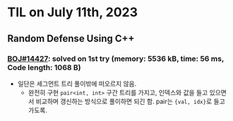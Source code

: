 # **TIL on July 11th, 2023**

## Random Defense Using C++
### [BOJ#14427](/Problem%20Solving/boj/random%20defense/14427-07-10-2023.cpp): solved on 1st try (memory: 5536 kB, time: 56 ms, Code length: 1068 B)
* 일단은 세그먼트 트리 풀이밖에 떠오르지 않음.
  - 완전히 구현 `pair<int, int>` 구간 트리를 가지고, 인덱스와 값을 들고 있으면서 비교하며 갱신하는 방식으로 풀이하면 되긴 함. pair는 `{val, idx}`로 들고 가도록.